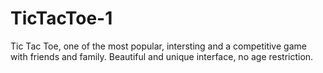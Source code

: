 # TicTacToe-1
Tic Tac Toe, one of the most popular, intersting and a competitive game with friends and family. Beautiful and unique interface, no age restriction.
